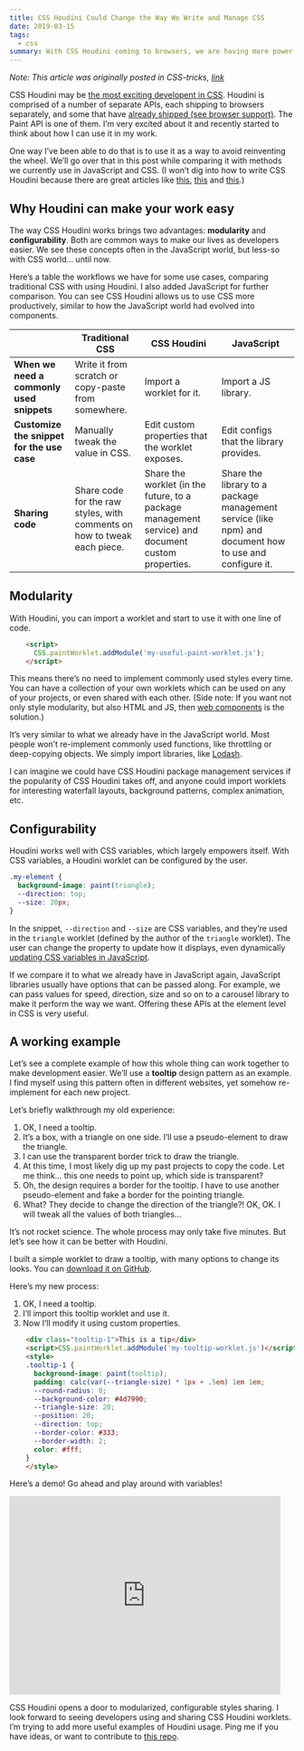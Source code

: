 ```yaml
---
title: CSS Houdini Could Change the Way We Write and Manage CSS
date: 2019-03-15
tags:
  - css
summary: With CSS Houdini coming to browsers, we are having more power in the CSS world. There might be some new ways we can write and manage CSS.
---
```


*Note: This article was originally posted in CSS-tricks, [link](https://css-tricks.com/css-houdini-could-change-the-way-we-write-and-manage-css/)*

CSS Houdini may be [the most exciting developent in CSS](https://www.smashingmagazine.com/2016/03/houdini-maybe-the-most-exciting-development-in-css-youve-never-heard-of/). Houdini is comprised of a number of separate APIs, each shipping to browsers separately, and some that have [already shipped (see browser support)](https://ishoudinireadyyet.com/). The Paint API is one of them. I’m very excited about it and recently started to think about how I can use it in my work.

One way I’ve been able to do that is to use it as a way to avoid reinventing the wheel. We’ll go over that in this post while comparing it with methods we currently use in JavaScript and CSS. (I won’t dig into how to write CSS Houdini because there are great articles like [this](https://developers.google.com/web/updates/2016/05/houdini), [this](https://houdini.glitch.me/paint) and [this](https://developers.google.com/web/updates/2018/01/paintapi).)

<!--more-->


## Why Houdini can make your work easy

The way CSS Houdini works brings two advantages: **modularity** and **configurability**. Both are common ways to make our lives as developers easier. We see these concepts often in the JavaScript world, but less-so with CSS world… until now.

Here’s a table the workflows we have for some use cases, comparing traditional CSS with using Houdini. I also added JavaScript for further comparison. You can see CSS Houdini allows us to use CSS more productively, similar to how the JavaScript world had evolved into components.

|                                            | **Traditional CSS**                                                      | **CSS Houdini**                                                                                    | **JavaScript**                                                                                         |
| ------------------------------------------ | ------------------------------------------------------------------------ | -------------------------------------------------------------------------------------------------- | ------------------------------------------------------------------------------------------------------ |
| **When we need a commonly used snippets**  | Write it from scratch or copy-paste from somewhere.                      | Import a worklet for it.                                                                           | Import a JS library.                                                                                   |
| **Customize the snippet for the use case** | Manually tweak the value in CSS.                                         | Edit custom properties that the worklet exposes.                                                   | Edit configs that the library provides.                                                                |
| **Sharing code**                           | Share code for the raw styles, with comments on how to tweak each piece. | Share the worklet (in the future, to a package management service) and document custom properties. | Share the library to a package management service (like npm) and document how to use and configure it. |



## Modularity

With Houdini, you can import a worklet and start to use it with one line of code.

```html
    <script>
      CSS.paintWorklet.addModule('my-useful-paint-worklet.js');
    </script>
```

This means there’s no need to implement commonly used styles every time. You can have a collection of your own worklets which can be used on any of your projects, or even shared with each other. (Side note: If you want not only style modularity, but also HTML and JS, then [web components](https://www.webcomponents.org/introduction) is the solution.)

It’s very similar to what we already have in the JavaScript world. Most people won’t re-implement commonly used functions, like throttling or deep-copying objects. We simply import libraries, like [Lodash](https://lodash.com/).

I can imagine we could have CSS Houdini package management services if the popularity of CSS Houdini takes off, and anyone could import worklets for interesting waterfall layouts, background patterns, complex animation, etc.


## Configurability

Houdini works well with CSS variables, which largely empowers itself. With CSS variables, a Houdini worklet can be configured by the user.

```css
.my-element {
  background-image: paint(triangle);
  --direction: top;
  --size: 20px;
}
```

In the snippet, `--direction` and `--size`  are CSS variables, and they’re used in the `triangle` worklet (defined by the author of the `triangle` worklet). The user can change the property to update how it displays, even dynamically [updating CSS variables in JavaScript](https://developer.mozilla.org/en-US/docs/Web/CSS/Using_CSS_variables#Values_in_JavaScript).

If we compare it to what we already have in JavaScript again, JavaScript libraries usually have options that can be passed along. For example, we can pass values for speed, direction, size and so on to a carousel library to make it perform the way we want. Offering these APIs at the element level in CSS is very useful.


## A working example

Let’s see a complete example of how this whole thing can work together to make development easier. We’ll use a **tooltip** design pattern as an example. I find myself using this pattern often in different websites, yet somehow re-implement for each new project.

Let’s briefly walkthrough my old experience:


1. OK, I need a tooltip.
2. It’s a box, with a triangle on one side. I’ll use a pseudo-element to draw the triangle.
3. I can use the transparent border trick to draw the triangle.
4. At this time, I most likely dig up my past projects to copy the code. Let me think… this one needs to point up, which side is transparent?
5. Oh, the design requires a border for the tooltip. I have to use another pseudo-element and fake a border for the pointing triangle.
6. What? They decide to change the direction of the triangle?! OK, OK. I will tweak all the values of both triangles…

It’s not rocket science. The whole process may only take five minutes. But let’s see how it can be better with Houdini.

I built a simple worklet to draw a tooltip, with many options to change its looks. You can [download it on GitHub](https://github.com/liyangguang/css-houdini).

Here’s my new process:


1. OK, I need a tooltip.
2. I’ll import this tooltip worklet and use it.
3. Now I’ll modify it using custom properties.

```html
    <div class="tooltip-1">This is a tip</div>
    <script>CSS.paintWorklet.addModule('my-tooltip-worklet.js')</script>
    <style>
    .tooltip-1 {
      background-image: paint(tooltip);
      padding: calc(var(--triangle-size) * 1px + .5em) 1em 1em;
      --round-radius: 0;
      --background-color: #4d7990;
      --triangle-size: 20;
      --position: 20;
      --direction: top;
      --border-color: #333;
      --border-width: 2;
      color: #fff;
    }
    </style>
```

Here’s a demo! Go ahead and play around with variables!

<iframe width="100%" height="350" style="border: 0; max-width: 95%;" src="https://codepen.io/liyangguang/project/full/XJRjBv"></iframe>

CSS Houdini opens a door to modularized, configurable styles sharing. I look forward to seeing developers using and sharing CSS Houdini worklets. I’m trying to add more useful examples of Houdini usage. Ping me if you have ideas, or want to contribute to [this repo](https://github.com/liyangguang/css-houdini).

